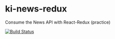 # ki-news-redux
Consume the News API with React-Redux (practice)

[![Build Status](https://travis-ci.org/LWanjiru/ki-news-redux.svg?branch=master)](https://travis-ci.org/LWanjiru/ki-news-redux)
